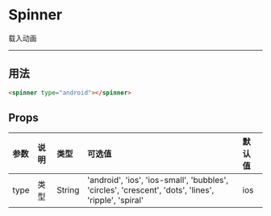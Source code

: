 # Spinner

载入动画

----

## 用法

```html
<spinner type="android"></spinner>
```

## Props
| 参数 | 说明 |	类型 | 可选值 | 默认值 |
| :---- | :---- | :---- | :---- | :---- |
| type | 类型 | String | 'android', 'ios', 'ios-small', 'bubbles', 'circles', 'crescent', 'dots', 'lines', 'ripple', 'spiral' | ios |
